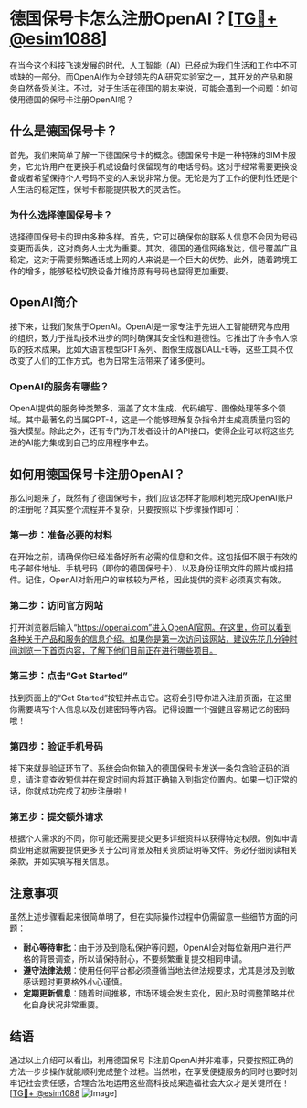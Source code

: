 # 德国保号卡怎么注册OpenAI？[[TG💪+ @esim1088](https://t.me/s/esim1088)]

在当今这个科技飞速发展的时代，人工智能（AI）已经成为我们生活和工作中不可或缺的一部分。而OpenAI作为全球领先的AI研究实验室之一，其开发的产品和服务自然备受关注。不过，对于生活在德国的朋友来说，可能会遇到一个问题：如何使用德国的保号卡注册OpenAI呢？

## 什么是德国保号卡？

首先，我们来简单了解一下德国保号卡的概念。德国保号卡是一种特殊的SIM卡服务，它允许用户在更换手机或设备时保留现有的电话号码。这对于经常需要更换设备或者希望保持个人号码不变的人来说非常方便。无论是为了工作的便利性还是个人生活的稳定性，保号卡都能提供极大的灵活性。

### 为什么选择德国保号卡？

选择德国保号卡的理由多种多样。首先，它可以确保你的联系人信息不会因为号码变更而丢失，这对商务人士尤为重要。其次，德国的通信网络发达，信号覆盖广且稳定，这对于需要频繁通话或上网的人来说是一个巨大的优势。此外，随着跨境工作的增多，能够轻松切换设备并维持原有号码也显得更加重要。

## OpenAI简介

接下来，让我们聚焦于OpenAI。OpenAI是一家专注于先进人工智能研究与应用的组织，致力于推动技术进步的同时确保其安全性和道德性。它推出了许多令人惊叹的技术成果，比如大语言模型GPT系列、图像生成器DALL-E等，这些工具不仅改变了人们的工作方式，也为日常生活带来了诸多便利。

### OpenAI的服务有哪些？

OpenAI提供的服务种类繁多，涵盖了文本生成、代码编写、图像处理等多个领域。其中最著名的当属GPT-4，这是一个能够理解复杂指令并生成高质量内容的强大模型。除此之外，还有专门为开发者设计的API接口，使得企业可以将这些先进的AI能力集成到自己的应用程序中去。

## 如何用德国保号卡注册OpenAI？

那么问题来了，既然有了德国保号卡，我们应该怎样才能顺利地完成OpenAI账户的注册呢？其实整个流程并不复杂，只要按照以下步骤操作即可：

### 第一步：准备必要的材料

在开始之前，请确保你已经准备好所有必需的信息和文件。这包括但不限于有效的电子邮件地址、手机号码（即你的德国保号卡）、以及身份证明文件的照片或扫描件。记住，OpenAI对新用户的审核较为严格，因此提供的资料必须真实有效。

### 第二步：访问官方网站

打开浏览器后输入“https://openai.com”进入OpenAI官网。在这里，你可以看到各种关于产品和服务的信息介绍。如果你是第一次访问该网站，建议先花几分钟时间浏览一下首页内容，了解下他们目前正在进行哪些项目。

### 第三步：点击“Get Started”

找到页面上的“Get Started”按钮并点击它。这将会引导你进入注册页面，在这里你需要填写个人信息以及创建密码等内容。记得设置一个强健且容易记忆的密码哦！

### 第四步：验证手机号码

接下来就是验证环节了。系统会向你输入的德国保号卡发送一条包含验证码的消息，请注意查收短信并在规定时间内将其正确输入到指定位置内。如果一切正常的话，你就成功完成了初步注册啦！

### 第五步：提交额外请求

根据个人需求的不同，你可能还需要提交更多详细资料以获得特定权限。例如申请商业用途就需要提供更多关于公司背景及相关资质证明等文件。务必仔细阅读相关条款，并如实填写相关信息。

## 注意事项

虽然上述步骤看起来很简单明了，但在实际操作过程中仍需留意一些细节方面的问题：

- **耐心等待审批**：由于涉及到隐私保护等问题，OpenAI会对每位新用户进行严格的背景调查，所以请保持耐心，不要频繁重复提交相同申请。
- **遵守法律法规**：使用任何平台都必须遵循当地法律法规要求，尤其是涉及到敏感话题时更要格外小心谨慎。
- **定期更新信息**：随着时间推移，市场环境会发生变化，因此及时调整策略并优化自身状况非常重要。

## 结语

通过以上介绍可以看出，利用德国保号卡注册OpenAI并非难事，只要按照正确的方法一步步操作就能顺利完成整个过程。当然啦，在享受便捷服务的同时也要时刻牢记社会责任感，合理合法地运用这些高科技成果造福社会大众才是关键所在！[[TG💪+ @esim1088](https://t.me/s/esim1088) ![Image](https://i.postimg.cc/4NQfJmqS/Snipaste-2025-05-13-00-14-12.png)]